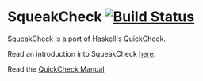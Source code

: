 # SqueakCheck [![Build Status](https://travis-ci.org/hpi-swa-teaching/SqueakCheck.svg?branch=master)](https://travis-ci.org/hpi-swa-teaching/SqueakCheck)

SqueakCheck is a port of Haskell's QuickCheck.  

Read an introduction into SqueakCheck [here](https://tech.labs.oliverwyman.com/blog/2011/09/13/checking-squeak-quickly/).  

Read the [QuickCheck Manual](http://www.cse.chalmers.se/~rjmh/QuickCheck/manual.html).
